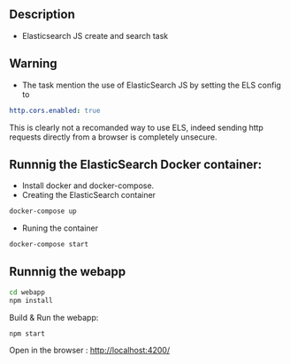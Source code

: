 ## Description

* Elasticsearch JS create and search task

## Warning

* The task mention the use of ElasticSearch JS by setting the ELS config to 
```yml
http.cors.enabled: true
```
This is clearly not a recomanded way to use ELS, indeed sending http requests directly from a browser is completely unsecure. 

## Runnnig the ElasticSearch Docker container:
* Install docker and docker-compose.
* Creating the ElasticSearch container 
```bash 
docker-compose up
``` 
 
* Runing the container 
```bash 
docker-compose start
```

## Runnnig the webapp
```bash
cd webapp
npm install
```
Build & Run the webapp:
```bush
npm start
```
Open in the browser : [http://localhost:4200/](http://localhost:4200/)
